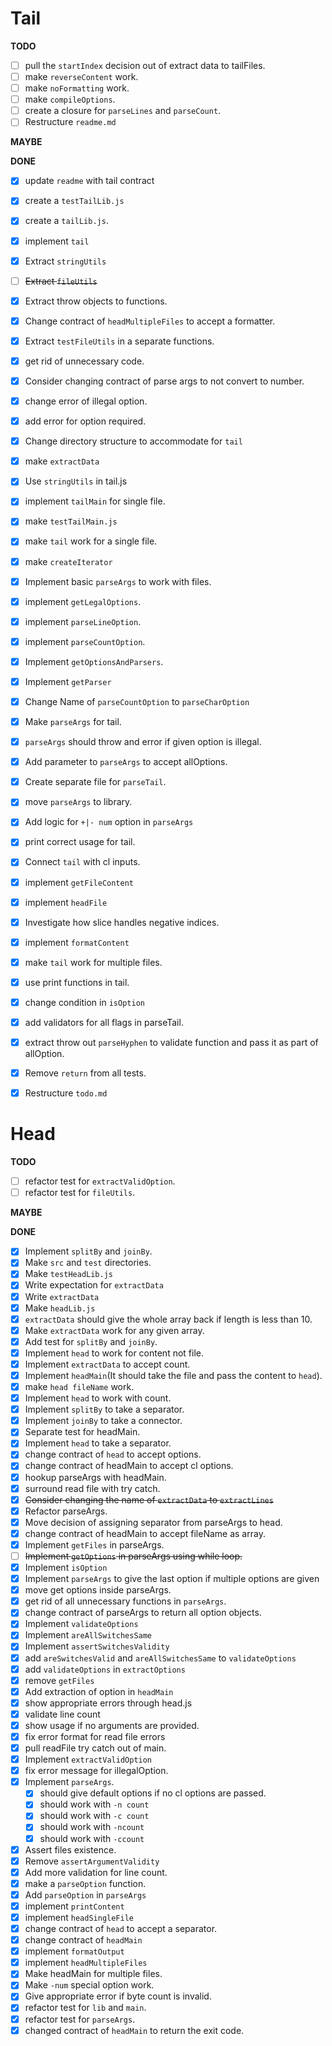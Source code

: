 # Tail


**TODO**

- [ ] pull the `startIndex` decision out of extract data to tailFiles.
- [ ] make `reverseContent` work.
- [ ] make `noFormatting` work.
- [ ] make `compileOptions`.
- [ ] create a closure for `parseLines` and `parseCount`.
- [ ] Restructure `readme.md`

**MAYBE**


**DONE**

- [x] update `readme` with tail contract
- [x] create a `testTailLib.js`
- [x] create a `tailLib.js`.
- [x] implement `tail`
- [x] Extract `stringUtils`
- [ ] ~~Extract `fileUtils`~~
- [x] Extract throw objects to functions.
- [x] Change contract of `headMultipleFiles` to accept a formatter.
- [x] Extract `testFileUtils` in a separate functions.
- [x] get rid of unnecessary code.
- [x] Consider changing contract of parse args to not convert to number.
- [x] change error of illegal option.
- [x] add error for option required.
- [x] Change directory structure to accommodate for `tail`
- [x] make `extractData`
- [x] Use `stringUtils` in tail.js
- [x] implement `tailMain` for single file.
- [x] make `testTailMain.js`
- [x] make `tail` work for a single file.
- [x] make `createIterator`
- [x] Implement basic `parseArgs` to work with files.
- [X] implement `getLegalOptions`.
- [x] implement `parseLineOption`.
- [x] implement `parseCountOption`.
- [x] Implement `getOptionsAndParsers`.
- [x] Implement `getParser`
- [x] Change Name of `parseCountOption` to `parseCharOption`
- [x] Make `parseArgs` for tail.
- [x] `parseArgs` should throw and error if given option is illegal.
- [x] Add parameter to `parseArgs` to accept allOptions.
- [x] Create separate file for `parseTail`.
- [x] move `parseArgs` to library.
- [x] Add logic for `+|- num` option in `parseArgs`
- [x] print correct usage for tail.
- [x] Connect `tail` with cl inputs.
- [x] implement `getFileContent`
- [x] implement `headFile`
- [x] Investigate how slice handles negative indices.
- [x] implement `formatContent`
- [x] make `tail` work for multiple files.
- [x] use print functions in tail.
- [x] change condition in `isOption`
- [x] add validators for all flags in parseTail.
- [x] extract throw out `parseHyphen` to validate function and pass it as part of allOption.
- [x] Remove `return` from all tests.
- [x] Restructure `todo.md`


# Head

**TODO**

- [ ] refactor test for `extractValidOption`.
- [ ] refactor test for `fileUtils`.

**MAYBE**

**DONE**

- [x] Implement `splitBy` and `joinBy`.
- [x] Make `src` and `test` directories.
- [x] Make `testHeadLib.js`
- [x] Write expectation for `extractData`
- [x] Write `extractData`
- [x] Make `headLib.js`
- [x] `extractData` should give the whole array back if length is less than 10.
- [x] Make `extractData` work for any given array.
- [x] Add test for `splitBy` and `joinBy`.
- [x] Implement `head` to work for content not file.
- [x] Implement  `extractData` to accept count.
- [x] Implement `headMain`(It should take the file and pass the content to `head`).
- [x] make `head fileName` work.
- [x] Implement `head` to work with count.
- [x] Implement `splitBy` to take a separator.
- [x] Implement `joinBy` to take a connector.
- [x] Separate test for headMain.
- [x] Implement `head` to take a separator.
- [x] change contract of `head` to accept options.
- [x] change contract of headMain to accept cl options.
- [x] hookup parseArgs with headMain.
- [x] surround read file with try catch.
- [x] ~~Consider changing the name of `extractData` to `extractLines`~~
- [x] Refactor parseArgs.
- [x] Move decision of assigning separator from parseArgs to head.
- [x] change contract of headMain to accept fileName as array.
- [x] Implement `getFiles` in parseArgs.
- [ ] ~~Implement `getOptions` in parseArgs using while loop.~~
- [x] Implement `isOption`
- [x] Implement `parseArgs` to give the last option if multiple options are given
- [x] move get options inside parseArgs.
- [x] get rid of all unnecessary functions in `parseArgs`.
- [x] change contract of parseArgs to return all option objects.
- [x] Implement `validateOptions`
- [x] Implement `areAllSwitchesSame`
- [x] Implement `assertSwitchesValidity`
- [x] add `areSwitchesValid` and `areAllSwitchesSame` to `validateOptions`
- [x] add `validateOptions` in `extractOptions`
- [x] remove `getFiles`
- [x] Add extraction of option in `headMain`
- [x] show appropriate errors through head.js
- [x] validate line count
- [x] show usage if no arguments are provided.
- [x] fix error format for read file errors
- [x] pull readFile try catch out of main.
- [x] Implement `extractValidOption`
- [x] fix error message for illegalOption. 
- [x] Implement `parseArgs`.
  - [x] should give default options if no cl options are passed.
  - [x] should work with `-n count`
  - [x] should work with `-c count `
  - [x] should work with `-ncount`
  - [x] should work with `-ccount`
- [x] Assert files existence.
- [x] Remove `assertArgumentValidity`
- [x] Add more validation for line count.
- [x] make a `parseOption` function.
- [x] Add `parseOption` in `parseArgs`
- [x] implement `printContent`
- [x] implement `headSingleFile`
- [x] change contract of `head` to accept a separator.
- [x] change contract of `headMain`
- [x] implement `formatOutput`
- [x] implement `headMultipleFiles`
- [x] Make headMain for multiple files.
- [x] Make `-num` special option work.
- [x] Give appropriate error if byte count is invalid.
- [x] refactor test for `lib` and `main`.
- [x] refactor test for `parseArgs`.
- [x] changed contract of `headMain` to return the exit code.
